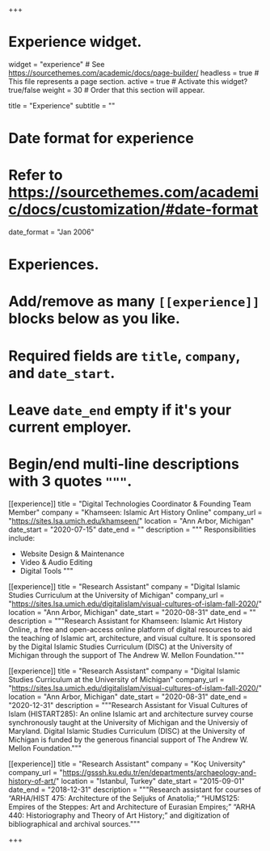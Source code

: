 +++
# Experience widget.
widget = "experience"  # See https://sourcethemes.com/academic/docs/page-builder/
headless = true  # This file represents a page section.
active = true  # Activate this widget? true/false
weight = 30  # Order that this section will appear.

title = "Experience"
subtitle = ""

# Date format for experience
#   Refer to https://sourcethemes.com/academic/docs/customization/#date-format
date_format = "Jan 2006"

# Experiences.
#   Add/remove as many `[[experience]]` blocks below as you like.
#   Required fields are `title`, `company`, and `date_start`.
#   Leave `date_end` empty if it's your current employer.
#   Begin/end multi-line descriptions with 3 quotes `"""`.

[[experience]]
  title = "Digital Technologies Coordinator & Founding Team Member"
  company = "Khamseen: Islamic Art History Online"
  company_url = "https://sites.lsa.umich.edu/khamseen/"
  location = "Ann Arbor, Michigan"
  date_start = "2020-07-15"
  date_end = ""
  description = """
  Responsibilities include:

  * Website Design & Maintenance
  * Video & Audio Editing
  * Digital Tools
    """

[[experience]]
  title = "Research Assistant"
  company = "Digital Islamic Studies Curriculum at the University of Michigan"
  company_url = "https://sites.lsa.umich.edu/digitalislam/visual-cultures-of-islam-fall-2020/"
  location = "Ann Arbor, Michigan"
  date_start = "2020-08-31"
  date_end = ""
  description = """Research Assistant for Khamseen: Islamic Art History Online, a free and open-access online platform of digital resources to aid the teaching of Islamic art, architecture, and visual culture. It is sponsored by the Digital Islamic Studies Curriculum (DISC) at the University of Michigan through the support of The Andrew W. Mellon Foundation."""

[[experience]]
  title = "Research Assistant"
  company = "Digital Islamic Studies Curriculum at the University of Michigan"
  company_url = "https://sites.lsa.umich.edu/digitalislam/visual-cultures-of-islam-fall-2020/"
  location = "Ann Arbor, Michigan"
  date_start = "2020-08-31"
  date_end = "2020-12-31"
  description = """Research Assistant for Visual Cultures of Islam (HISTART285): An online Islamic art and architecture survey course synchronously taught at the University of Michigan and the Universiy of Maryland. Digital Islamic Studies Curriculum (DISC) at the University of Michigan is funded by the generous financial support of The Andrew W. Mellon Foundation."""

[[experience]]
  title = "Research Assistant"
  company = "Koç University"
  company_url = "https://gsssh.ku.edu.tr/en/departments/archaeology-and-history-of-art/"
  location = "Istanbul, Turkey"
  date_start = "2015-09-01"
  date_end = "2018-12-31"
  description = """Research assistant for courses of “ARHA/HIST 475: Architecture of the Seljuks of Anatolia;” “HUMS125: Empires of the Steppes: Art and Architecture of Eurasian Empires;” “ARHA 440: Historiography and Theory of Art History;” and digitization of bibliographical and archival sources."""

+++
